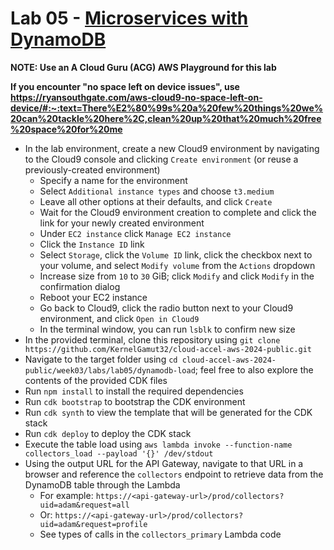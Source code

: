 # Lab 05 - [Microservices with DynamoDB](https://learn.acloud.guru/handson/ab9e8bda-1f6f-4af8-9465-f8e3e14cc7d1)

**NOTE: Use an A Cloud Guru (ACG) AWS Playground for this lab**

**If you encounter "no space left on device issues", use https://ryansouthgate.com/aws-cloud9-no-space-left-on-device/#:~:text=There%E2%80%99s%20a%20few%20things%20we%20can%20tackle%20here%2C,clean%20up%20that%20much%20free%20space%20for%20me**

* In the lab environment, create a new Cloud9 environment by navigating to the Cloud9 console and clicking `Create environment` (or reuse a previously-created environment)
    - Specify a name for the environment
    - Select `Additional instance types` and choose `t3.medium`
    - Leave all other options at their defaults, and click `Create`
    - Wait for the Cloud9 environment creation to complete and click the link for your newly created environment
    - Under `EC2 instance` click `Manage EC2 instance`
    - Click the `Instance ID` link
    - Select `Storage`, click the `Volume ID` link, click the checkbox next to your volume, and select `Modify volume` from the `Actions` dropdown
    - Increase size from `10` to `30` GiB; click `Modify` and click `Modify` in the confirmation dialog
    - Reboot your EC2 instance
    - Go back to Cloud9, click the radio button next to your Cloud9 environment, and click `Open in Cloud9`
    - In the terminal window, you can run `lsblk` to confirm new size
* In the provided terminal, clone this repository using `git clone https://github.com/KernelGamut32/cloud-accel-aws-2024-public.git`
* Navigate to the target folder using `cd cloud-accel-aws-2024-public/week03/labs/lab05/dynamodb-load`; feel free to also explore the contents of the provided CDK files
* Run `npm install` to install the required dependencies
* Run `cdk bootstrap` to bootstrap the CDK environment
* Run `cdk synth` to view the template that will be generated for the CDK stack
* Run `cdk deploy` to deploy the CDK stack
* Execute the table load using `aws lambda invoke --function-name collectors_load --payload '{}' /dev/stdout`
* Using the output URL for the API Gateway, navigate to that URL in a browser and reference the `collectors` endpoint to retrieve data from the DynamoDB table through the Lambda
    - For example: `https://<api-gateway-url>/prod/collectors?uid=adam&request=all`
    - Or: `https://<api-gateway-url>/prod/collectors?uid=adam&request=profile`
    - See types of calls in the `collectors_primary` Lambda code
